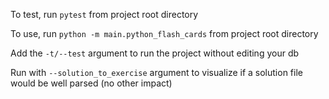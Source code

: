 To test, run `pytest` from project root directory

To use, run `python -m main.python_flash_cards` from project root directory

Add the `-t/--test` argument to run the project without editing your db

Run with `--solution_to_exercise` argument to visualize if a solution file would be well parsed (no other impact)